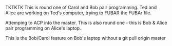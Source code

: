 
TKTKTK
This is round one of Carol and Bob pair programming.
Ted and Alice are working on Ted's computer, trying to FUBAR the FUBAr file.

Attemping to ACP into the master.
This is also round one - this is Bob & Alice pair programming on Alice's laptop.

This is the Bob/Carol feature on Bob's laptop without a git pull origin master
